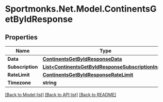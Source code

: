 # Sportmonks.Net.Model.ContinentsGetByIdResponse

## Properties

Name | Type | Description | Notes
------------ | ------------- | ------------- | -------------
**Data** | [**ContinentsGetByIdResponseData**](ContinentsGetByIdResponseData.md) |  | [optional] 
**Subscription** | [**List&lt;ContinentsGetByIdResponseSubscriptionInner&gt;**](ContinentsGetByIdResponseSubscriptionInner.md) |  | [optional] 
**RateLimit** | [**ContinentsGetByIdResponseRateLimit**](ContinentsGetByIdResponseRateLimit.md) |  | [optional] 
**Timezone** | **string** |  | [optional] 

[[Back to Model list]](../README.md#documentation-for-models) [[Back to API list]](../README.md#documentation-for-api-endpoints) [[Back to README]](../README.md)

